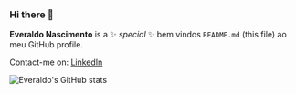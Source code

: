 ### Hi there 👋


**Everaldo Nascimento** is a ✨ _special_ ✨ bem vindos `README.md` (this file) ao meu GitHub profile.

Contact-me on:
[LinkedIn](https://www.linkedin.com/in/everaldo-nascimento-44678358/)

![Everaldo's GitHub stats](https://github-readme-stats.vercel.app/api?username=everaldobass&theme=midnight-purple&show_icons=true)

<!--
Here are some ideas to get you started:

- 🔭 I’m currently working on ...
- 🌱 I’m currently learning ...
- 👯 I’m looking to collaborate on ...
- 🤔 I’m looking for help with ...
- 💬 Ask me about ...
- 📫 How to reach me: ...
- 😄 Pronouns: ...
- ⚡ Fun fact: ...
-->
